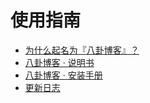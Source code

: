 # 使用指南
* [为什么起名为『八卦博客』？](what.md)
* [八卦博客 · 说明书](index.md)
* [八卦博客 · 安装手册](setup.md)
* [更新日志](log.md)